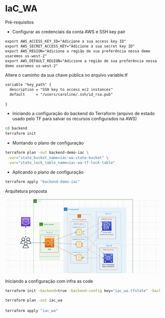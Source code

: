 # IaC_WA

Pré-requisitos 

- Configurar as credenciais da conta AWS e SSH key pair

```
export AWS_ACCESS_KEY_ID="Adicione a sua access key ID"
export AWS_SECRET_ACCESS_KEY="Adicione a sua secret key ID"
export AWS_REGION="Adicione a região de sua preferência nessa demo usaremos us-west-2" 
export AWS_DEFAULT_REGION="Adicione a região de sua preferência nessa demo usaremos us-west-2"
```

Altere o caminho da sua chave pública no arquivo variable.tf
```
variable "key_path" {
  description = "SSH key to access ec2 instances"
  default     = "/users/caroline/.ssh/id_rsa.pub"

}

```

- Iniciando a configuração do backend do Terraform (arquivo de estado usado pelo TF para salvar os recursos configurados na AWS)

``` bash
cd backend
terraform init
```
- Montando o plano de configuração 

``` bash
terraform plan -out backend-demo-iac \
 -var="state_bucket_name=iac-wa-state-bucket" \
 -var="state_lock_table_name=iac-wa-tf-lock-table"
```
- Aplicando o plano de configuração 

``` bash
terraform apply "backend-demo-iac"
```

Arquitetura proposta

![lab](https://github.com/carolinebrasil/IaC_WA/blob/main/images/arch.jpeg?raw=true)

Iniciando a configuração com infra as code

``` bash
terraform init -backend=true -backend-config key="iac_wa.tfstate" -backend-config bucket="iac-wa-state-bucket" -backend-config dynamodb_table="iac-wa-tf-lock-table"
```

``` bash
terraform plan -out iac_wa

terraform apply "iac_wa"
```
